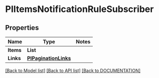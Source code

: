 # PIItemsNotificationRuleSubscriber

## Properties
Name | Type | Notes
------------ | ------------- | -------------
**Items** | **List<PINotificationRuleSubscriber>**
**Links** | **[**PIPaginationLinks**](../models/PIPaginationLinks.md)**

[[Back to Model list]](../../DOCUMENTATION.md#documentation-for-models) [[Back to API list]](../../DOCUMENTATION.md#documentation-for-api-endpoints) [[Back to DOCUMENTATION]](../../DOCUMENTATION.md)
